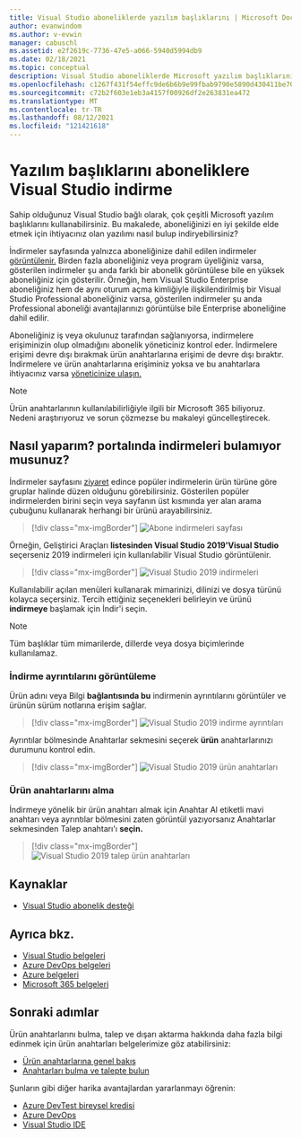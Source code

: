 ```yaml
---
title: Visual Studio aboneliklerde yazılım başlıklarını | Microsoft Docs
author: evanwindom
ms.author: v-evwin
manager: cabuschl
ms.assetid: e2f2619c-7736-47e5-a066-5940d5994db9
ms.date: 02/18/2021
ms.topic: conceptual
description: Visual Studio aboneliklerde Microsoft yazılım başlıklarını bulma ve indirme hakkında bilgi edinin
ms.openlocfilehash: c1267f431f54effc9de6b6b9e99fbab9790e5890d430411be7066112b32b9a03
ms.sourcegitcommit: c72b2f603e1eb3a4157f00926df2e263831ea472
ms.translationtype: MT
ms.contentlocale: tr-TR
ms.lasthandoff: 08/12/2021
ms.locfileid: "121421618"
---
```

# <a name="downloading-software-titles-in-visual-studio-subscriptions"></a>Yazılım başlıklarını aboneliklere Visual Studio indirme
Sahip olduğunuz Visual Studio bağlı olarak, çok çeşitli Microsoft yazılım başlıklarını kullanabilirsiniz.  Bu makalede, aboneliğinizi en iyi şekilde elde etmek için ihtiyacınız olan yazılımı nasıl bulup indiryebilirsiniz? 

İndirmeler sayfasında yalnızca aboneliğinize dahil edilen indirmeler [görüntülenir.](https://my.visualstudio.com/downloads/featured)  Birden fazla aboneliğiniz veya program üyeliğiniz varsa, gösterilen  indirmeler şu anda farklı bir abonelik görüntülese bile en yüksek aboneliğiniz için gösterilir.  Örneğin, hem Visual Studio Enterprise aboneliğiniz hem de aynı oturum açma kimliğiyle ilişkilendirilmiş bir Visual Studio Professional aboneliğiniz varsa, gösterilen indirmeler şu anda Professional aboneliği avantajlarınızı görüntülse bile Enterprise aboneliğine dahil edilir.  

Aboneliğiniz iş veya okulunuz tarafından sağlanıyorsa, indirmelere erişiminizin olup olmadığını abonelik yöneticiniz kontrol eder. İndirmelere erişimi devre dışı bırakmak ürün anahtarlarına erişimi de devre dışı bıraktır. İndirmelere ve ürün anahtarlarına erişiminiz yoksa ve bu anahtarlara ihtiyacınız varsa [yöneticinize ulaşın.](contact-my-admin.md)

> [!NOTE]
> Ürün anahtarlarının kullanılabilirliğiyle ilgili bir Microsoft 365 biliyoruz.  Nedeni araştırıyoruz ve sorun çözmezse bu makaleyi güncelleştirecek. 

## <a name="how-do-i-find-downloads-in-the-subscriber-portal"></a>Nasıl yaparım? portalında indirmeleri bulamıyor musunuz?
İndirmeler sayfasını [ziyaret](https://my.visualstudio.com/downloads/featured?wt.mc_id=o~msft~docs) edince popüler indirmelerin ürün türüne göre gruplar halinde düzen olduğunu görebilirsiniz.  Gösterilen popüler indirmelerden birini seçin veya sayfanın üst kısmında yer alan arama çubuğunu kullanarak herhangi bir ürünü arayabilirsiniz.
> [!div class="mx-imgBorder"]
> ![Abone indirmeleri sayfası](_img/subscriber-downloads/subscriber-downloads-resized.png "en popüler indirmeler, İndirmeler dikey penceresi'nin seçilmelerinde görüntülenir.")

Örneğin, Geliştirici Araçları **listesinden Visual Studio 2019'Visual Studio** seçerseniz 2019 indirmeleri için kullanılabilir Visual Studio görüntülenir.
> [!div class="mx-imgBorder"]
> ![Visual Studio 2019 indirmeleri](_img/subscriber-downloads/vs2019-product-list.png "Bir ürün seçerek kullanılabilir sürümlerin listesi görüntülenir.")

Kullanılabilir açılan menüleri kullanarak mimarinizi, dilinizi ve dosya türünü kolayca seçersiniz. Tercih ettiğiniz seçenekleri belirleyin ve ürünü **indirmeye** başlamak için İndir'i seçin.

> [!NOTE]
> Tüm başlıklar tüm mimarilerde, dillerde veya dosya biçimlerinde kullanılamaz.  

### <a name="displaying-download-details"></a>İndirme ayrıntılarını görüntüleme
Ürün adını veya Bilgi **bağlantısında bu** indirmenin ayrıntılarını görüntüler ve ürünün sürüm notlarına erişim sağlar.
> [!div class="mx-imgBorder"]
> ![Visual Studio 2019 indirme ayrıntıları](_img/subscriber-downloads/vs2019-info.png "Bilgi sekmesi indirmeyle ilgili bilgileri görüntüler ve sürüm notlarına erişim sağlar.")

Ayrıntılar bölmesinde Anahtarlar sekmesini seçerek **ürün** anahtarlarınızı durumunu kontrol edin.
> [!div class="mx-imgBorder"]
> ![Visual Studio 2019 ürün anahtarları](_img/subscriber-downloads/vs2019-keys.png "Anahtarlar sekmesi, kaç anahtara sahip olduğunu gösterir ve kullanılabilir anahtarları talep etmek için size izin verir.")

### <a name="obtaining-product-keys"></a>Ürün anahtarlarını alma
İndirmeye yönelik bir ürün anahtarı almak için Anahtar Al  etiketli mavi anahtarı veya ayrıntılar bölmesini  zaten görüntül yazıyorsanız Anahtarlar sekmesinden Talep anahtarı'ı **seçin.**
> [!div class="mx-imgBorder"]
> ![Visual Studio 2019 talep ürün anahtarları](_img/subscriber-downloads/vs2019-claim-keys.png "Kalan anahtarları talep etmek için Talep Anahtarı'ı seçin.")

## <a name="resources"></a>Kaynaklar
- [Visual Studio abonelik desteği](https://my.visualstudio.com/gethelp)

## <a name="see-also"></a>Ayrıca bkz.
- [Visual Studio belgeleri](/visualstudio/)
- [Azure DevOps belgeleri](/azure/devops/)
- [Azure belgeleri](/azure/)
- [Microsoft 365 belgeleri](/microsoft-365/)

## <a name="next-steps"></a>Sonraki adımlar
Ürün anahtarlarını bulma, talep ve dışarı aktarma hakkında daha fazla bilgi edinmek için ürün anahtarları belgelerimize göz atabilirsiniz:
- [Ürün anahtarlarına genel bakış](product-keys.md)
- [Anahtarları bulma ve talepte bulun](find-keys.md)

Şunların gibi diğer harika avantajlardan yararlanmayı öğrenin:
- [Azure DevTest bireysel kredisi](vs-azure.md)
- [Azure DevOps](vs-azure-devops.md)
- [Visual Studio IDE](vs-ide-benefit.md)